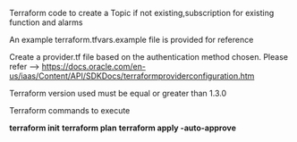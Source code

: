 Terraform code to create a Topic if not existing,subscription for existing function and alarms

An example terraform.tfvars.example file is provided for reference

Create a provider.tf file based on the authentication method chosen. Please refer --> https://docs.oracle.com/en-us/iaas/Content/API/SDKDocs/terraformproviderconfiguration.htm

Terraform version used must be equal or greater than 1.3.0

Terraform commands to execute 

  **terraform init**
  **terraform plan**
  **terraform apply -auto-approve**
